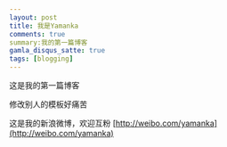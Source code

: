 ```yaml
---
layout: post
title: 我是Yamanka
comments: true
summary:我的第一篇博客
gamla_disqus_satte: true
tags: [blogging]
---
```


<div class="message">
这是我的第一篇博客
</div>

修改别人的模板好痛苦

这是我的新浪微博，欢迎互粉
[http://weibo.com/yamanka](http://weibo.com/yamanka)